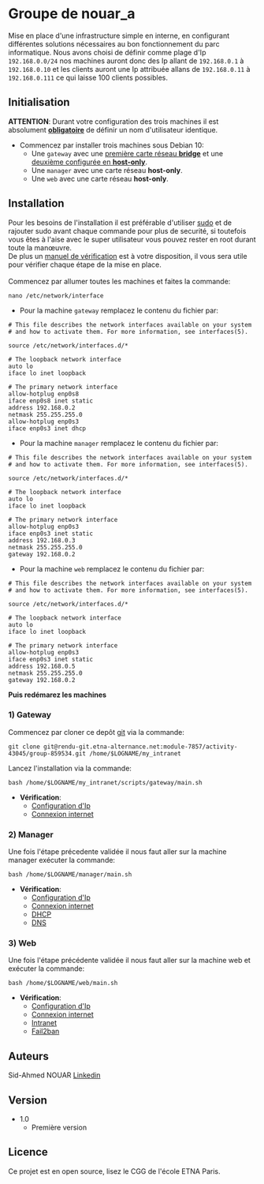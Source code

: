# Groupe de nouar_a

Mise en place d'une infrastructure simple en interne, en configurant différentes 
solutions nécessaires au bon fonctionnement du parc informatique.
Nous avons choisi de définir comme plage d'Ip ``192.168.0.0/24`` nos machines auront donc des Ip allant de ``192.168.0.1`` à ``192.168.0.10`` et les clients auront une Ip attribuée allans de ``192.168.0.11`` à `192.168.0.111` ce qui laisse 100 clients possibles.
## Initialisation

**ATTENTION**: Durant votre configuration des trois machines il est absolument 
<ins>**obligatoire**</ins> de définir un nom d'utilisateur identique.

* Commencez par installer trois machines sous Debian 10:
    * Une ``gateway`` avec une <ins>première carte réseau **bridge**</ins> et une <ins>deuxième configurée en **host-only**</ins>.
    * Une ``manager`` avec une carte réseau **host-only**.
    * Une ``web`` avec une carte réseau **host-only**.

## Installation

Pour les besoins de l'installation il est préférable d'utiliser [sudo](https://linuxhint.com/sudo_debian10_buster/) 
et de rajouter sudo avant chaque commande pour plus de securité, si toutefois vous êtes à l'aise avec le super utilisateur vous pouvez rester en root durant toute la manœuvre.<br>
De plus un [manuel de vérification](Vérification.md) est à votre disposition, il vous sera utile pour vérifier chaque étape de la mise en place.<br><br>
Commencez par allumer toutes les machines et faites la commande:
```shell
nano /etc/network/interface
```

* Pour la machine ``gateway`` remplacez le contenu du fichier par:
```shell
# This file describes the network interfaces available on your system
# and how to activate them. For more information, see interfaces(5).

source /etc/network/interfaces.d/*

# The loopback network interface
auto lo
iface lo inet loopback

# The primary network interface
allow-hotplug enp0s8
iface enp0s8 inet static
address 192.168.0.2
netmask 255.255.255.0
allow-hotplug enp0s3
iface enp0s3 inet dhcp
```
* Pour la machine ``manager`` remplacez le contenu du fichier par:
```shell
# This file describes the network interfaces available on your system
# and how to activate them. For more information, see interfaces(5).

source /etc/network/interfaces.d/*

# The loopback network interface
auto lo
iface lo inet loopback

# The primary network interface
allow-hotplug enp0s3
iface enp0s3 inet static
address 192.168.0.3
netmask 255.255.255.0
gateway 192.168.0.2
```
* Pour la machine ``web`` remplacez le contenu du fichier par:
```shell
# This file describes the network interfaces available on your system
# and how to activate them. For more information, see interfaces(5).

source /etc/network/interfaces.d/*

# The loopback network interface
auto lo
iface lo inet loopback

# The primary network interface
allow-hotplug enp0s3
iface enp0s3 inet static
address 192.168.0.5
netmask 255.255.255.0
gateway 192.168.0.2
```

**Puis redémarez les machines**

### 1) Gateway

Commencez par cloner ce depôt [git](https://linuxhint.com/install_git_debian_10/) via la commande:

```shell
git clone git@rendu-git.etna-alternance.net:module-7857/activity-43045/group-859534.git /home/$LOGNAME/my_intranet
```

Lancez l'installation via la commande:

```shell
bash /home/$LOGNAME/my_intranet/scripts/gateway/main.sh
```
* **Vérification**:
    * [Configuration d'Ip](Vérification.md#1-adresse-ip)
    * [Connexion internet](Vérification.md#2-connexion-internet)

### 2) Manager

Une fois l'étape précedente validée il nous faut aller sur la machine manager exécuter la commande:
```shell
bash /home/$LOGNAME/manager/main.sh
```
* **Vérification**:
    * [Configuration d'Ip](Vérification.md#1-adresse-ip)
    * [Connexion internet](Vérification.md#2-connexion-internet)
    * [DHCP](Vérification.md#3-dhcp)
    * [DNS](Vérification.md#4-dns)

### 3) Web

Une fois l'étape précédente validée il nous faut aller sur la machine web et exécuter la commande:
```shell
bash /home/$LOGNAME/web/main.sh
```
* **Vérification**:
    * [Configuration d'Ip](Vérification.md#1-adresse-ip)
    * [Connexion internet](Vérification.md#2-connexion-internet)
    * [Intranet](Vérification.md#5-intranet)
    * [Fail2ban](Vérification.md#6-fail2ban)

## Auteurs

Sid-Ahmed NOUAR  [Linkedin](https://www.linkedin.com/in/sid-ahmed-nouar-4347b5159/)

## Version

* 1.0
    * Première version

## Licence

Ce projet est en open source, lisez le CGG de l'école ETNA Paris.
